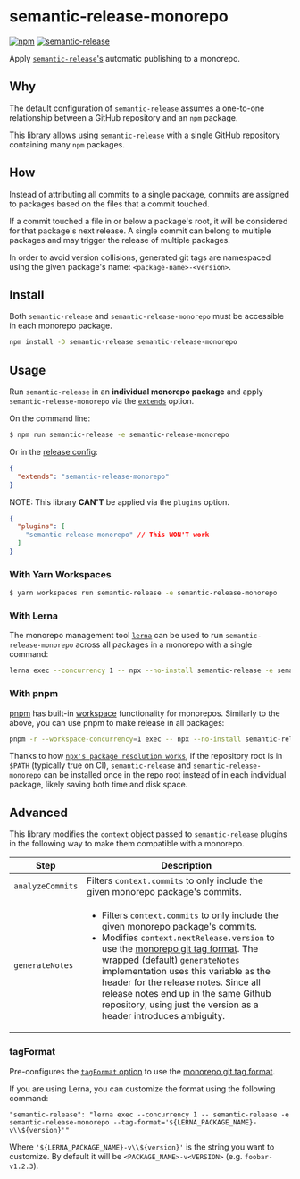 # semantic-release-monorepo

[![npm](https://img.shields.io/npm/v/semantic-release-monorepo.svg)](https://www.npmjs.com/package/semantic-release-monorepo) [![semantic-release](https://img.shields.io/badge/%20%20%F0%9F%93%A6%F0%9F%9A%80-semantic--release-e10079.svg)](https://github.com/semantic-release/semantic-release)

Apply [`semantic-release`'s](https://github.com/semantic-release/semantic-release) automatic publishing to a monorepo.

## Why
 The default configuration of `semantic-release` assumes a one-to-one relationship between a GitHub repository and an `npm` package.

This library allows using `semantic-release` with a single GitHub repository containing many `npm` packages.

## How

Instead of attributing all commits to a single package, commits are assigned to packages based on the files that a commit touched.

If a commit touched a file in or below a package's root, it will be considered for that package's next release. A single commit can belong to multiple packages and may trigger the release of multiple packages.

In order to avoid version collisions, generated git tags are namespaced using the given package's name: `<package-name>-<version>`.

## Install
Both `semantic-release` and `semantic-release-monorepo` must be accessible in each monorepo package.

```bash
npm install -D semantic-release semantic-release-monorepo
```

## Usage

Run `semantic-release` in an **individual monorepo package** and apply `semantic-release-monorepo` via the [`extends`](https://github.com/semantic-release/semantic-release/blob/master/docs/usage/configuration.md#extends) option.

On the command line:
```bash
$ npm run semantic-release -e semantic-release-monorepo
```

Or in the [release config](https://github.com/semantic-release/semantic-release/blob/master/docs/usage/configuration.md#configuration-file):
```json
{
  "extends": "semantic-release-monorepo"
}
```

NOTE: This library **CAN'T** be applied via the `plugins` option.

```json
{
  "plugins": [
    "semantic-release-monorepo" // This WON'T work
  ]
}
```

### With Yarn Workspaces

```bash
$ yarn workspaces run semantic-release -e semantic-release-monorepo
```

### With Lerna
The monorepo management tool [`lerna`](https://github.com/lerna/lerna) can be used to run `semantic-release-monorepo` across all packages in a monorepo with a single command:

```bash
lerna exec --concurrency 1 -- npx --no-install semantic-release -e semantic-release-monorepo
```

### With pnpm
[pnpm](https://pnpm.io/) has built-in [workspace](https://pnpm.io/workspaces) functionality for monorepos. Similarly to the above, you can use pnpm to make release in all packages:

```bash
pnpm -r --workspace-concurrency=1 exec -- npx --no-install semantic-release -e semantic-release-monorepo
```

 Thanks to how [`npx's package resolution works`](https://github.com/npm/npx#description), if the repository root is in `$PATH` (typically true on CI), `semantic-release` and `semantic-release-monorepo` can be installed once in the repo root instead of in each individual package, likely saving both time and disk space.


## Advanced
This library modifies the `context` object passed to `semantic-release` plugins in the following way to make them compatible with a monorepo.

| Step               | Description                                                                                           |
| ------------------ | ----------------------------------------------------------------------------------------------------- |
| `analyzeCommits` | Filters `context.commits` to only include the given monorepo package's commits.                              |
| `generateNotes`          | <ul><li>Filters `context.commits` to only include the given monorepo package's commits.</li><li>Modifies `context.nextRelease.version` to use the [monorepo git tag format](#how). The wrapped (default) `generateNotes` implementation uses this variable as the header for the release notes. Since all release notes end up in the same Github repository, using just the version as a header introduces ambiguity.</li></ul>   |

### tagFormat

Pre-configures the [`tagFormat` option](https://github.com/semantic-release/semantic-release/blob/caribou/docs/usage/configuration.md#tagformat) to use the [monorepo git tag format](#how).

If you are using Lerna, you can customize the format using the following command:

```
"semantic-release": "lerna exec --concurrency 1 -- semantic-release -e semantic-release-monorepo --tag-format='${LERNA_PACKAGE_NAME}-v\\${version}'"
```

Where `'${LERNA_PACKAGE_NAME}-v\\${version}'` is the string you want to customize.   By default it will be `<PACKAGE_NAME>-v<VERSION>` (e.g. `foobar-v1.2.3`).
